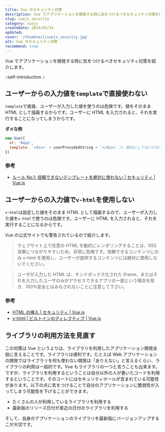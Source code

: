 ```yaml
---
title: Vue のセキュリティ対策
description: Vue でアプリケーションを開発する時に気をつけるべきセキュリティ対策を紹介します。
slug: vuejs_security
category: vuejs
createDate: 2024/02/24
updated: 
cover: '/thumbnail/vuejs_security.jpg'
alt: Vue のセキュリティ対策
recommend: true
---
```


Vue でアプリケーションを開発する時に気をつけるべきセキュリティ対策を紹介します。

::self-introduction
::

## ユーザーからの入力値を`template`で直接使わない

`template`で直接、ユーザーが入力した値を使うのは危険です。値をそのまま HTML として描画するからです。ユーザーに HTML を入力されると、それを実行することになってしまうからです。

__ダメな例__

```js
new Vue({
  el: '#app',
  template: `<div>` + userProvidedString + `</div>` // 絶対にしてはいけない
})
```

### 参考

- [ルール No.1: 信頼できないテンプレートを絶対に使わない | セキュリティ | Vue.js](https://v2.ja.vuejs.org/v2/guide/security#ルール-No-1-信頼できないテンプレートを絶対に使わない)

## ユーザーからの入力値で`v-html`を使用しない

`v-html`は設定した値をそのまま HTML として描画するので、ユーザーが入力した値を`v-html`で使うのは危険です。ユーザーに HTML を入力されると、それを実行することになるからです。

Vue の公式サイトでも警告されているので紹介します。

> ウェブサイト上で任意の HTML を動的にレンダリングすることは、XSS 攻撃につながりやすいため、非常に危険です。信頼できるコンテンツにのみ v-html を使用し、ユーザーが提供するコンテンツには絶対に使用しないでください。

> ユーザが入力した HTML は、サンドボックス化された iframe、またはそれを入力したユーザのみがアクセスできるアプリの一部という場合を除き、100%安全とはみなされないことに注意して下さい。

### 参考

- [HTML の挿入 | セキュリティ | Vue.js](https://v2.ja.vuejs.org/v2/guide/security#HTML-の挿入)
- [v-html | ビルトインのディレクティブ | Vue.js](https://ja.vuejs.org/api/built-in-directives.html#v-html)

## ライブラリの利用方法を見直す

この対策は Vue というよりは、ライブラリを利用したアプリケーション開発全般に言えることです。ライブラリは便利です。たとえば Web アプリケーションの開発ではライブラリを何も使わない開発は「ありえない」と言えるくらい、ライブラリの利用は一般的です。Vue もライブラリの一つと言うことも出来ます。ですが、ライブラリを利用するということは自分以外の人が書いたコードを利用するということです。そのコードにはセキュリティホールが含まれている可能性があります。以下の点に気をつけることで自分のアプリケーションに脆弱性が入ってしまう可能性を下げることができます。

- たくさんの人が利用しているライブラリを利用する
- 最新版のリリース日付が直近の日付のライブラリを利用する

そして、自身のアプリケーションのライブラリを最新版にバージョンアップするこが大切です。